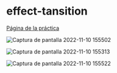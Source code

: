 # effect-tansition
<a href="https://angosk.github.io/effect-tansition/">Página de la práctica</a>


![Captura de pantalla 2022-11-10 155502](https://user-images.githubusercontent.com/114034743/201214052-bdfbb55d-8377-476f-9bec-17b828c2c469.png)

![Captura de pantalla 2022-11-10 155313](https://user-images.githubusercontent.com/114034743/201213741-d8fddaa7-fad5-4a71-b9cd-e4b1c12602d9.png)

![Captura de pantalla 2022-11-10 155522](https://user-images.githubusercontent.com/114034743/201214060-fc6f95cc-3800-464e-b33f-83c6d4faf65a.png)
